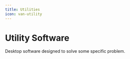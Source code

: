 ```yaml
---
title: Utilities
icon: van-utility
---
```

# Utility Software

Desktop software designed to solve some specific problem.
